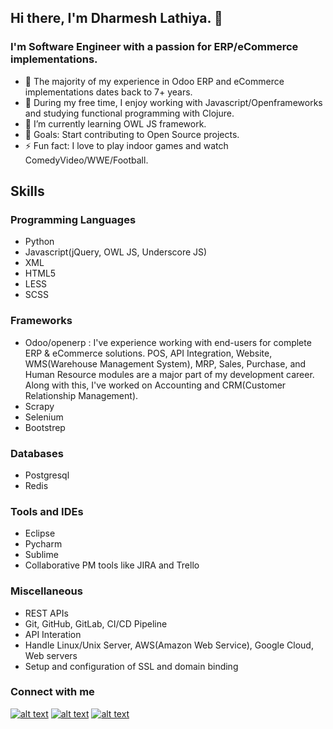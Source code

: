 ## Hi there, I'm Dharmesh Lathiya. 👋 
### I'm Software Engineer with a passion for ERP/eCommerce implementations.

- :telescope: The majority of my experience in Odoo ERP and eCommerce implementations dates back to 7+ years.
- 👀 During my free time, I enjoy working with Javascript/Openframeworks and studying functional programming with Clojure.
- 🌱 I’m currently learning OWL JS framework.
- 💞️ Goals: Start contributing to Open Source projects.
- :zap: Fun fact: I love to play indoor games and watch ComedyVideo/WWE/Football.

## Skills
### Programming Languages
- Python
- Javascript(jQuery, OWL JS, Underscore JS)
- XML
- HTML5
- LESS
- SCSS

### Frameworks
- Odoo/openerp : I've experience working with end-users for complete ERP & eCommerce solutions. 
POS, API Integration, Website, WMS(Warehouse Management System), MRP, Sales, Purchase, and Human Resource modules are a major part of my development career. Along with this, I've worked on Accounting and CRM(Customer Relationship Management).
- Scrapy
- Selenium
- Bootstrep

### Databases
- Postgresql
- Redis

### Tools and IDEs
- Eclipse
- Pycharm
- Sublime
- Collaborative PM tools like JIRA and Trello

### Miscellaneous
- REST APIs
- Git, GitHub, GitLab, CI/CD Pipeline
- API Interation
- Handle Linux/Unix Server, AWS(Amazon Web Service), Google Cloud, Web servers
- Setup and configuration of SSL and domain binding

### Connect with me
<!-- Grab your social icons from https://github.com/alexandresanlim/Badges4-README.md-Profile/blob/master/README.md -->

<!-- display the social media buttons-->

[![alt text][1.1]][1]
[![alt text][2.1]][2]
[![alt text][3.1]][3]

<!-- links to social media icons -->
[1.1]: https://img.shields.io/badge/Twitter-1DA1F2?style=for-the-badge&logo=twitter&logoColor=white (Twitter profile of Dharmesh)
[2.1]: https://img.shields.io/badge/LinkedIn-0077B5?style=for-the-badge&logo=linkedin&logoColor=white (LinkedIn profile of Dharmesh)
[3.1]: https://img.shields.io/badge/Gmail-D14836?style=for-the-badge&logo=gmail&logoColor=white (Email Id of Dharmesh)
[4.1]: https://img.shields.io/badge/Facebook-1877F2?style=for-the-badge&logo=facebook&logoColor=white (Facebook profile of Dharmesh)
[5.1]: https://img.shields.io/badge/Instagram-E4405F?style=for-the-badge&logo=instagram&logoColor=white (Instagram profile of Dharmesh)

<!-- links to social media accounts -->
[1]: https://twitter.com/dharmesh_8888
[2]: https://www.linkedin.com/in/dharmesh-lathiya-python-odoo/
[3]: mailto:dharmeshlathiya007@gmail.com
[4]: #
[5]: #

<!---
dharmesh666/dharmesh666 is a ✨ special ✨ repository because its `README.md` (this file) appears on your GitHub profile.
You can click the Preview link to take a look at your changes.
--->
